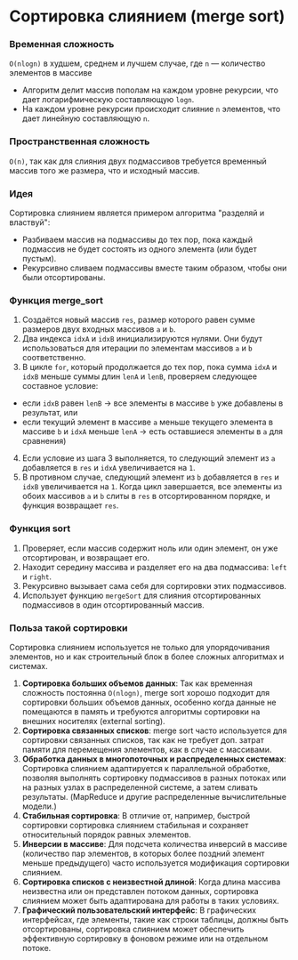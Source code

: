 # Сортировка слиянием (merge sort)

### Временная сложность
`O(nlogn)` в худшем, среднем и лучшем случае, где `n` — количество элементов в массиве
- Алгоритм делит массив пополам на каждом уровне рекурсии, что дает логарифмическую составляющую `logn`.
- На каждом уровне рекурсии происходит слияние `n` элементов, что дает линейную составляющую `n`.

### Пространственная сложность
`O(n)`, так как для слияния двух подмассивов требуется временный массив того же размера, что и исходный массив. 

### Идея
Сортировка слиянием является примером алгоритма "разделяй и властвуй":
- Разбиваем массив на подмассивы до тех пор, пока каждый подмассив не будет состоять из одного элемента (или будет пустым). 
- Рекурсивно сливаем подмассивы вместе таким образом, чтобы они были отсортированы. 

### Функция merge_sort
1. Создаётся новый массив `res`, размер которого равен сумме размеров двух входных массивов `a` и `b`.
2. Два индекса `idxA` и `idxB` инициализируются нулями. Они будут использоваться для итерации по элементам массивов `a` и `b` соответственно.
3. В цикле `for`, который продолжается до тех пор, пока сумма `idxA` и `idxB` меньше суммы длин `lenA` и `lenB`, проверяем следующее составное условие:
- если `idxB` равен `lenB` -> все элементы в массиве `b` уже добавлены в результат, или
- если текущий элемент в массиве `a` меньше текущего элемента в массиве `b` и `idxA` меньше `lenA` -> есть оставшиеся элементы в `a` для сравнения) 
4. Если условие из шага 3 выполняется, то следующий элемент из `a` добавляется в `res` и `idxA` увеличивается на `1`.
5. В противном случае, следующий элемент из `b` добавляется в `res` и `idxB` увеличивается на `1`.
Когда цикл завершается, все элементы из обоих массивов `a` и `b` слиты в `res` в отсортированном порядке, и функция возвращает `res`.

### Функция sort
1. Проверяет, если массив содержит ноль или один элемент, он уже отсортирован, и возвращает его.
2. Находит середину массива и разделяет его на два подмассива: `left` и `right`.
3. Рекурсивно вызывает сама себя для сортировки этих подмассивов.
4. Использует функцию `mergeSort` для слияния отсортированных подмассивов в один отсортированный массив.

### Польза такой сортировки
Сортировка слиянием используется не только для упорядочивания элементов, но и как строительный блок в более сложных алгоритмах и системах.
1. **Сортировка больших объемов данных**: Так как временная сложность постоянна `O(nlogn)`, merge sort хорошо подходит для сортировки больших объемов данных, 
особенно когда данные не помещаются в память и требуются алгоритмы сортировки на внешних носителях (external sorting).
2. **Сортировка связанных списков**: merge sort часто используется для сортировки связанных списков, так как не требует доп. затрат памяти для перемещения элементов, как в случае с массивами.
3. **Обработка данных в многопоточных и распределенных системах**: Сортировка слиянием адаптируется к параллельной обработке, 
позволяя выполнять сортировку подмассивов в разных потоках или на разных узлах в распределенной системе, а затем сливать результаты. (MapReduce и другие распределенные вычислительные модели.)
4. **Стабильная сортировка**: В отличие от, например, быстрой сортировки сортировка слиянием стабильная и сохраняет относительный порядок равных элементов.
5. **Инверсии в массиве**: Для подсчета количества инверсий в массиве (количество пар элементов, в которых более поздний элемент меньше предыдущего) часто используется модификация сортировки слиянием.
6. **Сортировка списков с неизвестной длиной**: Когда длина массива неизвестна или он представлен потоком данных, сортировка слиянием может быть адаптирована для работы в таких условиях.
7. **Графический пользовательский интерфейс**: В графических интерфейсах, где элементы, такие как строки таблицы, должны быть отсортированы, 
сортировка слиянием может обеспечить эффективную сортировку в фоновом режиме или на отдельном потоке.

